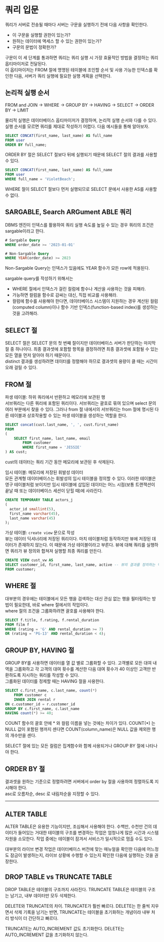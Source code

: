# 쿼리 입문
쿼리가 서버로 전송될 때마다 서버는 구문을 실행하기 전에 다음 사항을 확인한다.  
- 이 구문을 실행할 권한이 있는가?  
- 원하는 데이터에 액세스 할 수 있는 권한이 있는가?  
- 구문의 문법이 정확한가?  
  
구문이 이 세 단계를 통과하면 쿼리는 쿼리 실행 시 가장 효율적인 방법을 결정하는 쿼리 옵티마이저로 전달된다.  
이 옵티마이저는 FROM 절에 명명된 테이블에 조인할 순서 및 사용 가능한 인덱스를 확인한 다음, 서버가 쿼리 실행에 필요한 실행 계획을 선택한다.  
  
## 논리적 실행 순서
FROM and JOIN -> WHERE -> GROUP BY -> HAVING -> SELECT -> ORDER BY -> LIMIT  
  
물리적 실행은 데이터베이스 옵티마이저가 결정하며, 논리적 실행 순서와 다를 수 있다.  
실행 순서를 모르면 쿼리를 제대로 작성하기 어렵다. 다음 예시들을 통해 알아보자.  
  
```SQL
SELECT CONCAT(first_name, last_name) AS full_name
FROM user
ORDER BY full_name;
```
ORDER BY 절은 SELECT 절보다 뒤에 실행되기 때문에 SELECT 절의 결과를 사용할 수 있다.  
  
```SQL
SELECT CONCAT(first_name, last_name) AS full_name
FROM user
WHERE full_name = 'VioletBeach';
```
WHERE 절이 SELECT 절보다 먼저 실행되므로 SELECT 문에서 사용한 AS를 사용할 수 없다.  
  
## SARGABLE, Search ARGument ABLE 쿼리
DBMS 엔진이 인덱스를 활용하여 쿼리 실행 속도를 높일 수 있는 경우 쿼리의 조건은 sargable이라고 한다.  
```SQL
# Sargable Query
WHERE order_date >= '2023-01-01'

# Non-Sargable Query
WHERE YEAR(order_date) >= 2023
```  
Non-Sargable Query는 인덱스가 있음에도 YEAR 함수가 모든 row에 적용된다.  
  
sargable query를 작성하기 위해서는  
- WHERE 절에서 인덱스가 걸린 컬럼에 함수나 계산을 사용하는 것을 피해라.  
- 가능하면 컬럼을 함수로 감싸는 대신, 직접 비교를 사용해라.  
- 컬럼에 함수를 사용해야 한다면, 데이터베이스 시스템이 지원하는 경우 계산된 컬럼(computed column)이나 함수 기반 인덱스(function-based index)를 생성하는 것을 고려해라.  
  
## SELECT 절
SELECT 절은 SELECT 문의 첫 번째 절이지만 데이터베이스 서버가 판단하는 마지막 절 중 하나이다. 최종 결과셋에 포함할 항목을 결정하려면 최종 결과셋에 포함될 수 있는 모든 열을 먼저 알아야 하기 때문이다.  
distinct 결과를 생성하려면 데이터를 정렬해야 하므로 결과셋의 용량이 클 때는 시간이 오래 걸릴 수 있다.  
  
## FROM 절
파생 테이블: 하위 쿼리에서 반환하고 메모리에 보관된 행  
서브쿼리는 다른 쿼리에 포함된 쿼리이다. 서브쿼리는 괄호로 묶여 있으며 select 문의 여러 부분에서 찾을 수 있다. 그러나 from 절 내에서의 서브쿼리는 from 절에 명시된 다른 테이블과 상호작용할 수 있는 파생 테이블을 생성하는 역할을 한다.
```sql
SELECT concat(cust.last_name, ', ', cust.first_name)
FROM
(
    SELECT first_name, last_name, email
        FROM customer
        WHERE first_name = 'JESSIE'
) AS cust;
```
cust의 데이터는 쿼리 기간 동안 메모리에 보관된 후 삭제된다.  
  
임시 테이블: 메모리에 저장된 휘발성 데이터  
모든 관계형 데이터베이스는 휘발성의 임시 테이블을 정의할 수 있다. 이러한 테이블은 영구 테이블처럼 보이지만 임시 테이블에 삽입된 데이터는 어느 시점(보통 트랜잭션이 끝날 때 또는 데이터베이스 세션이 닫힐 때)에 사라진다.  
```sql
CREATE TEMPORARY TABLE actors_j
(
  actor_id smallint(5),
  first_name varchar(45),
  last_name varchar(45)
);
```  
  
가상 테이블: `create view` 문으로 작성  
뷰는 데이터 딕셔너리에 저장된 쿼리이다. 마치 테이블처럼 동작하지만 뷰에 저장된 데이터가 존재하지 않는다. 이 때문에 가상 테이블이라고 부른다. 뷰에 대해 쿼리를 실행하면 쿼리가 뷰 정의와 합쳐져 실행할 최종 쿼리를 만든다.  
```sql
CREATE VIEW cust_vw AS
SELECT customer_id, first_name, last_name, active -- 뷰의 결과를 정의하는 핵심
FROM customer;
```
  
## WHERE 절
대부분의 경우에는 테이블에서 모든 행을 검색하는 대신 관심 없는 행을 필터링하는 방법이 필요한데, 바로 where 절에서의 작업이다.  
where 절의 조건을 그룹화하려면 괄호를 사용해야 한다.  
```sql
SELECT f.title, f.rating, f.rental_duration
FROM film f
WHERE (rating = 'G' AND rental_duration >= 7)
OR (rating = 'PG-13' AND rental_duration < 4);
```
  
## GROUP BY, HAVING 절 
GROUP BY를 사용하면 데이터를 열 값 별로 그룹화할 수 있다. 고객별로 모든 대여 내역을 그룹화하고 각 고객의 대여 횟수를 계산한 다음
대여 횟수가 40 이상인 고객만 반환하도록 지시하는 쿼리를 작성할 수 있다.  
그룹화된 데이터를 정제할 때는 HAVING 절을 사용한다.  
```sql
SELECT c.first_name, c.last_name, count(*)
    FROM customer c
    INNER JOIN rental r
ON c.customer_id = r.customer_id
GROUP BY c.first_name, c.last_name
HAVING count(*) >= 40;
```
COUNT 함수의 괄호 안에 * 와 컬럼 이름을 넣는 것에는 차이가 있다. COUNT(*) 는 NULL 값이 포함된 행까지 센다면 COUNT(column_name)은 NULL 값을
제외한 행의 개수만을 센다.  
  
SELECT 절에 있는 모든 컬럼은 집계함수와 함께 사용되거나 GROUP BY 절에 나타나야 한다.  
  
## ORDER BY 절
결과셋을 원하는 기준으로 정렬하려면 서버에서 order by 절을 사용하여 정렬하도록 지시해야 한다.  
asc로 오름차순, desc 로 내림차순을 지정할 수 있다.  

---
## ALTER TABLE
ALTER TABLE은 유용한 기능이지만, 조심해서 사용해야 한다. 수백만, 수천만 건의 데이터가 들어있는 거대한 테이블의 구조를 변경하는 작업은 엄청나게 많은 시간과 시스템 자원을 소모한다. 작업 중에는 테이블이 잠겨서 서비스가 일시적으로 멈출 수도 있다.  
  
대부분의 라이브 변경 작업은 데이터베이스 버전에 맞는 매뉴얼을 확인한 다음에 어느정도 잠금이 발생하는지, 라이브 상황에 수행할 수 있는지 확인한 다음에 실행하는 것을 권장한다.  
  
## DROP TABLE vs TRUNCATE TABLE
DROP TABLE은 테이블의 구조까지 사라진다. TRUNCATE TABLE은 테이블의 구조는 남기고, 내부 데이터만 모두 삭제한다.  
  
DELETE와 TRUNCATE의 차이. TRUNCATE가 훨씬 빠르다. DELETE는 한 줄씩 지우면서 삭제 기록을 남기는 반면, TRUNCATE는 테이블을 초기화하는 개념이라 내부 처리 방식이 더 간단하고 빠르다.  
  
TRUNCATE는 AUTO_INCREMENT 값도 초기화한다. DELETE는 AUTO_INCREMENT 값을 초기화하지 않는다.  
  
